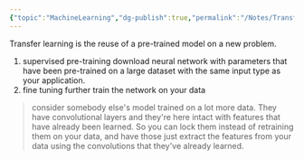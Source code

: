 ```yaml
---
{"topic":"MachineLearning","dg-publish":true,"permalink":"/Notes/Transfer Learning/","dgPassFrontmatter":true,"noteIcon":""}
---
```



Transfer learning is the reuse of a pre-trained model on a new problem. 
1. supervised pre-training 
	download neural network with parameters that have been pre-trained on a large dataset with the same input type as your application.
1. fine tuning
	further train the network on your data

> consider somebody else's model trained on a lot more data. They have convolutional layers and they're here intact with features that have already been learned. So you can lock them instead of retraining them on your data, and have those just extract the features from your data using the convolutions that they've already learned. 